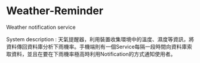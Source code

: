 # Weather-Reminder
Weather notification service

System description :
天氣提醒器，利用裝置收集環境中的溫度、濕度等資訊，將資料傳回資料庫分析下雨機率。手機端則有一個Service每隔一段時間向資料庫索取資料，並且在要在下雨機率極高時利用Notification的方式通知使用者。
